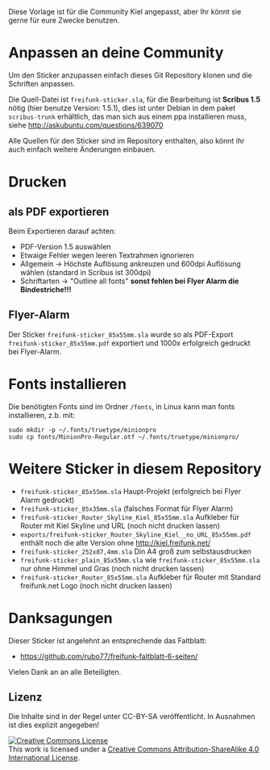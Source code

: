 Diese Vorlage ist für die Community Kiel angepasst, aber Ihr könnt sie gerne für eure Zwecke benutzen.

# Anpassen an deine Community
Um den Sticker anzupassen einfach dieses Git Repository klonen und die Schriften anpassen. 

Die Quell-Datei ist `freifunk-sticker.sla`, für die Bearbeitung ist **Scribus 1.5** nötig (hier benutze Version: 1.5.1), dies ist unter Debian in dem paket `scribus-trunk` erhältlich, das man sich aus einem ppa installieren muss, siehe http://askubuntu.com/questions/639070

Alle Quellen für den Sticker sind im Repository enthalten, also könnt ihr auch einfach weitere Änderungen einbauen.

# Drucken

## als PDF exportieren
Beim Exportieren darauf achten:
* PDF-Version 1.5 auswählen
* Etwaige Fehler wegen leeren Textrahmen ignorieren
* Allgemein -> Höchste Auflösung ankreuzen und 600dpi Auflösung wählen (standard in Scribus ist 300dpi)
* Schriftarten -> "Outline all fonts" **sonst fehlen bei Flyer Alarm die Bindestriche!!!**

## Flyer-Alarm
Der Sticker `freifunk-sticker_85x55mm.sla` wurde so als PDF-Export `freifunk-sticker_85x55mm.pdf` exportiert und 1000x erfolgreich gedruckt bei Flyer-Alarm.

# Fonts installieren
Die benötigten Fonts sind im Ordner `/fonts`, in Linux kann man fonts installieren, z.b. mit:

	sudo mkdir -p ~/.fonts/truetype/minionpro
	sudo cp fonts/MinionPro-Regular.otf ~/.fonts/truetype/minionpro/

# Weitere Sticker in diesem Repository

* `freifunk-sticker_85x55mm.sla` Haupt-Projekt (erfolgreich bei Flyer Alarm gedruckt)
* `freifunk-sticker_85x35mm.sla` (falsches Format für Flyer Alarm)
* `freifunk-sticker_Router_Skyline_Kiel_85x55mm.sla` Aufkleber für Router mit Kiel Skyline und URL (noch nicht drucken lassen)
 * `exports/freifunk-sticker_Router_Skyline_Kiel__no_URL_85x55mm.pdf` enthält noch die alte Version ohne http://kiel.freifunk.net/
* `freifunk-sticker_252x87,4mm.sla` Din A4 groß zum selbstausdrucken
* `freifunk-sticker_plain_85x55mm.sla` wie `freifunk-sticker_85x55mm.sla` nur ohne Himmel und Gras (noch nicht drucken lassen)
* `freifunk-sticker_Router_85x55mm.sla` Aufkleber für Router mit Standard freifunk.net Logo (noch nicht drucken lassen)

# Danksagungen
Dieser Sticker ist angelehnt an entsprechende das Faltblatt:

 * https://github.com/rubo77/freifunk-faltblatt-6-seiten/
 
Vielen Dank an an alle Beteiligten.
 
Lizenz
------
Die Inhalte sind in der Regel unter CC-BY-SA veröffentlicht. In Ausnahmen ist dies explizit angegeben!

<a rel="license" href="http://creativecommons.org/licenses/by-sa/4.0/"><img alt="Creative Commons License" style="border-width:0" src="https://i.creativecommons.org/l/by-sa/4.0/88x31.png" /></a><br />This work is licensed under a <a rel="license" href="http://creativecommons.org/licenses/by-sa/4.0/">Creative Commons Attribution-ShareAlike 4.0 International License</a>.
